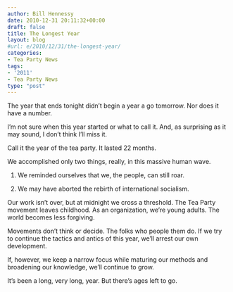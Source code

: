 ```yaml
---
author: Bill Hennessy
date: 2010-12-31 20:11:32+00:00
draft: false
title: The Longest Year
layout: blog
#url: e/2010/12/31/the-longest-year/
categories:
- Tea Party News
tags:
- '2011'
- Tea Party News
type: "post"
---
```


The year that ends tonight didn’t begin a year a go tomorrow. Nor does it have a number.

 

I’m not sure when this year started or what to call it. And, as surprising as it may sound, I don’t think I’ll miss it. 

 

Call it the year of the tea party. It lasted 22 months.

 

We accomplished only two things, really, in this massive human wave.

 

1. We reminded ourselves that we, the people, can still roar.

 

2. We may have aborted the rebirth of international socialism.

 

Our work isn’t over, but at midnight we cross a threshold. The Tea Party movement leaves childhood. As an organization, we’re young adults. The world becomes less forgiving.

 

Movements don’t think or decide. The folks who people them do. If we try to continue the tactics and antics of this year, we’ll arrest our own development.

 

If, however, we keep a narrow focus while maturing our methods and broadening our knowledge, we’ll continue to grow. 

 

It’s been a long, very long, year. But there’s ages left to go. 
